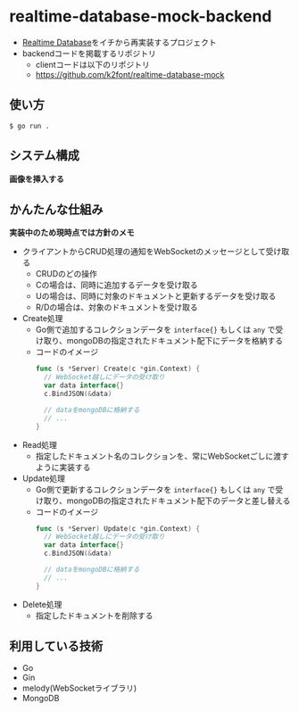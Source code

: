# realtime-database-mock-backend

- [Realtime Database](https://firebase.google.com/docs/database?hl=ja)をイチから再実装するプロジェクト
- backendコードを掲載するリポジトリ
  - clientコードは以下のリポジトリ
  - https://github.com/k2font/realtime-database-mock

## 使い方
`$ go run .`

## システム構成

**画像を挿入する**

## かんたんな仕組み
**実装中のため現時点では方針のメモ**
- クライアントからCRUD処理の通知をWebSocketのメッセージとして受け取る
  - CRUDのどの操作
  - Cの場合は、同時に追加するデータを受け取る
  - Uの場合は、同時に対象のドキュメントと更新するデータを受け取る
  - R/Dの場合は、対象のドキュメントを受け取る
- Create処理
  - Go側で追加するコレクションデータを `interface{}` もしくは `any` で受け取り、mongoDBの指定されたドキュメント配下にデータを格納する
  - コードのイメージ
    ```go
    func (s *Server) Create(c *gin.Context) {
      // WebSocket越しにデータの受け取り
      var data interface{}
      c.BindJSON(&data)

      // dataをmongoDBに格納する
      // ...
    }
    ```
- Read処理
  - 指定したドキュメント名のコレクションを、常にWebSocketごしに渡すように実装する
- Update処理
  - Go側で更新するコレクションデータを `interface{}` もしくは `any` で受け取り、mongoDBの指定されたドキュメント配下のデータと差し替える
  - コードのイメージ
    ```go
    func (s *Server) Update(c *gin.Context) {
      // WebSocket越しにデータの受け取り
      var data interface{}
      c.BindJSON(&data)

      // dataをmongoDBに格納する
      // ...
    }
    ```
- Delete処理
  - 指定したドキュメントを削除する

## 利用している技術
- Go
- Gin
- melody(WebSocketライブラリ)
- MongoDB